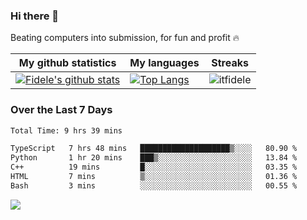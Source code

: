 ### Hi there 👋
<p>Beating computers into submission, for fun and profit 🔥</p>

|My github statistics|My languages|Streaks|
|-|-|-|
|[![Fidele's github stats](https://github-readme-stats.vercel.app/api?username=itfidele&count_private=true&show_icons=true&theme=dark&hide_title=true)](https://github.com/itfidele)|[![Top Langs](https://github-readme-stats.vercel.app/api/top-langs/?username=itfidele&show_icons=true&langs_count=8&theme=dark&layout=compact&hide_title=true)](https://github.com/itfidele)|![itfidele](https://github-readme-streak-stats.herokuapp.com/?user=itfidele&theme=dark)

### Over the Last 7 Days
<!--START_SECTION:waka-->

```txt
Total Time: 9 hrs 39 mins

TypeScript   7 hrs 48 mins   ████████████████████▒░░░░   80.90 %
Python       1 hr 20 mins    ███▒░░░░░░░░░░░░░░░░░░░░░   13.84 %
C++          19 mins         █░░░░░░░░░░░░░░░░░░░░░░░░   03.35 %
HTML         7 mins          ▒░░░░░░░░░░░░░░░░░░░░░░░░   01.36 %
Bash         3 mins          ░░░░░░░░░░░░░░░░░░░░░░░░░   00.55 %
```

<!--END_SECTION:waka-->



![](https://komarev.com/ghpvc/?username=itfidele)
